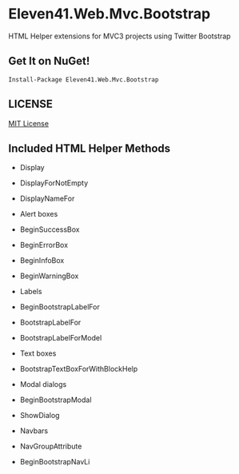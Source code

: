 # Eleven41.Web.Mvc.Bootstrap

HTML Helper extensions for MVC3 projects using Twitter Bootstrap

## Get It on NuGet!

	Install-Package Eleven41.Web.Mvc.Bootstrap

## LICENSE
[MIT License](https://github.com/eleven41/Eleven41.Web.Mvc.Bootstrap/blob/master/LICENSE.md)

## Included HTML Helper Methods

* Display
 * DisplayForNotEmpty
 * DisplayNameFor
 
* Alert boxes
 * BeginSuccessBox
 * BeginErrorBox
 * BeginInfoBox
 * BeginWarningBox

* Labels
 * BeginBootstrapLabelFor
 * BootstrapLabelFor
 * BootstrapLabelForModel
 
* Text boxes
 * BootstrapTextBoxForWithBlockHelp
 
* Modal dialogs
 * BeginBootstrapModal
 * ShowDialog
 
* Navbars
 * NavGroupAttribute
 * BeginBootstrapNavLi
